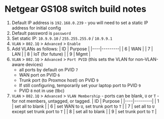 # Netgear GS108 switch build notes

1. Default IP address is `192.168.0.239` - you will need to set a static IP address for initial config
2. Default password is `password`
3. Set static IP: `10.9.9.10` / `255.255.255.0` / `10.9.9.1`
4. `VLAN` > `802.1Q` > `Advanced` > `Enable`
5. Add VLANs as follows:
    | ID | Purpose |
    |----|---------|
    | 6  | WAN     |
    | 7  | LAN     |
    | 8  | IoT (for future) |
    | 9  | Mgmt    |
6. `VLAN` > `802.1Q` > `Advanced` > `Port PVID` (this sets the VLAN for non-VLAN-aware devices)
    - all ports by default on PVID `7`
    - WAN port on PVID `6`
    - Trunk port (to Proxmox host) on PVID `9`
    - If still configuring, temporarily set your laptop port to PVID `9`
    - PVID `8` not in use (tbc)
7. `VLAN` > `802.1Q` > `Advanced` > `VLAN Membership` - ports can be blank, `U` or `T` - for not members, untagged, or tagged.
    | ID | Purpose |
    |----|---------|
    | 1  | set all to blank |
    | 6  | set WAN to `U`, set trunk port to `T` |
    | 7  | set all to `U` except set trunk port to `T` |
    | 8  | set all to blank |
    | 9  | set trunk port to `T` |
